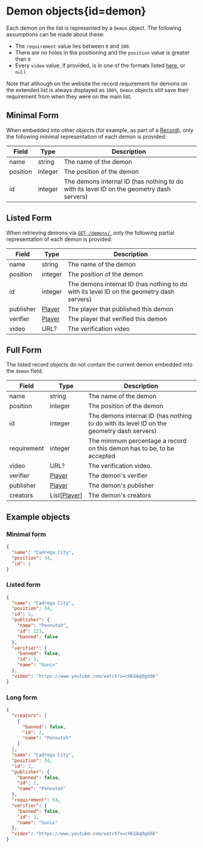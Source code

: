 <div class='panel fade js-scroll-anim' data-anim='fade'>

# Demon objects{id=demon}

Each demon on the list is represented by a `Demon` object. The following assumptions can be made about these:

- The `requirement` value lies between `0` and `100`.
- There are no holes in the positioning and the `position` value is greater than `0`
- Every `video` value, if provided, is in one of the formats listed [here](/documentation/#video), or `null`

Note that although on the website the record requirement for demons on the extended list is always displayed as `100%`,
`Demon` objects still save their requirement from when they were on the main list.

## Minimal Form

When embedded into other objects (for example, as part of a [Record](/documentation/objects/#record)), only the following minimal representation of each demon is provided:

| Field    | Type    | Description                                                                               |
| -------- | ------- | ----------------------------------------------------------------------------------------- |
| name     | string  | The name of the demon                                                                     |
| position | integer | The position of the demon                                                                 |
| id       | integer | The demons internal ID (has nothing to do with its level ID on the geometry dash servers) |

## Listed Form

When retrieving demons via [`GET /demons/`](/documentation/demons/#get-demons), only the following partial representation of each demon is provided:

| Field     | Type              | Description                                                                               |
| --------- | ----------------- | ----------------------------------------------------------------------------------------- |
| name      | string            | The name of the demon                                                                     |
| position  | integer           | The position of the demon                                                                 |
| id        | integer           | The demons internal ID (has nothing to do with its level ID on the geometry dash servers) |
| publisher | [Player](#player) | The player that published this demon                                                      |
| verifier  | [Player](#player) | The player that verified this demon                                                       |
| video     | URL?              | The verification video                                                                    |

## Full Form

The listed record objects do not contain the current demon embedded into the `demon` field.

| Field       | Type                    | Description                                                                               |
| ----------- | ----------------------- | ----------------------------------------------------------------------------------------- |
| name        | string                  | The name of the demon                                                                     |
| position    | integer                 | The position of the demon                                                                 |
| id          | integer                 | The demons internal ID (has nothing to do with its level ID on the geometry dash servers) |
| requirement | integer                 | The minimum percentage a record on this demon has to be, to be accepted                   |
| video       | URL?                    | The verification video.                                                                   |
| verifier    | [Player](#player)       | The demon's verifier                                                                      |
| publisher   | [Player](#player)       | The demon's publisher                                                                     |
| creators    | List[[Player](#player)] | The demon's creators                                                                      |

## Example objects

### Minimal form

```json
{
  "name": "Cadrega City",
  "position": 34,
  "id": 1
}
```

### Listed form

```json
{
  "name": "Cadrega City",
  "position": 34,
  "id": 1,
  "publisher": {
    "name": "Pennutoh",
    "id": 123,
    "banned": false
  },
  "verifier": {
    "banned": false,
    "id": 3,
    "name": "Sunix"
  },
  "video": "https://www.youtube.com/watch?v=cHEGAqOgddA"
}
```

### Long form

```json
{
  "creators": [
    {
      "banned": false,
      "id": 2,
      "name": "Pennutoh"
    }
  ],
  "name": "Cadrega City",
  "position": 34,
  "id": 1,
  "publisher": {
    "banned": false,
    "id": 2,
    "name": "Pennutoh"
  },
  "requirement": 54,
  "verifier": {
    "banned": false,
    "id": 3,
    "name": "Sunix"
  },
  "video": "https://www.youtube.com/watch?v=cHEGAqOgddA"
}
```

</div>

